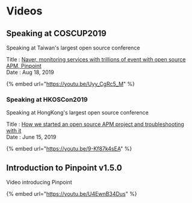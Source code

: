 # Videos

## Speaking at COSCUP2019

Speaking at Taiwan's largest open source conference

Title : [Naver, monitoring services with trillions of event with open source APM, Pinpoint](https://coscup.org/2019/en/programs/naver-monitoring-services-with-trillions-of-event-with-open-source-apm-pinpoint)\
Date : Aug 18, 2019

{% embed url="https://youtu.be/Uyy_CgRc5_M" %}

### Speaking at HKOSCon2019&#x20;

Speaking at HongKong's largest open source conference&#x20;

Title : [How we started an open source APM project and troubleshooting with it](https://hkoscon.org/2019/topics/how-we-started-open-source-apm-project-and-troubleshooting-it)\
Date : June 15, 2019

{% embed url="https://youtu.be/9-Kf87k4sEA" %}

## Introduction to Pinpoint v1.5.0

Video introducing Pinpoint

{% embed url="https://youtu.be/U4EwnB34Dus" %}
